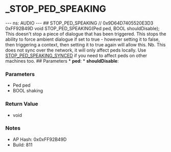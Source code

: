# _STOP_PED_SPEAKING

--- ns: AUDIO --- ## STOP_PED_SPEAKING  // 0x9D64D7405520E3D3 0xFF92B49D void STOP_PED_SPEAKING(Ped ped, BOOL shouldDisable);  This doesn't stop a piece of dialogue that has been triggered.  This stops the ability to force ambient dialogue if set to true - however setting it to false, then triggering a context, then setting it to true again will allow this.  Nb. This does not sync over the network, it will only affect peds locally. Use [STOP_PED_SPEAKING_SYNCED](#_0xAB6781A5F3101470) if you need to affect peds on other machines too.   ## Parameters * **ped**: * **shouldDisable**:

### Parameters
* Ped ped
* BOOL shaking

### Return Value
* void

### Notes
* AP Hash: 0x0xFF92B49D
* Build: 811

